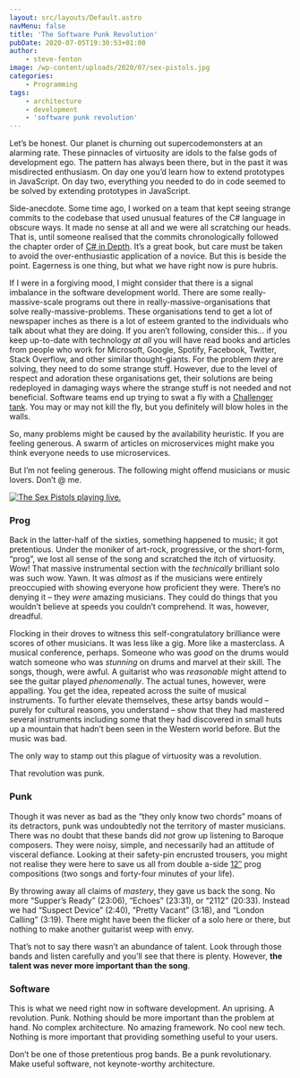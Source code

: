 ```yaml
---
layout: src/layouts/Default.astro
navMenu: false
title: 'The Software Punk Revolution'
pubDate: 2020-07-05T19:30:53+01:00
author:
    - steve-fenton
image: /wp-content/uploads/2020/07/sex-pistols.jpg
categories:
    - Programming
tags:
    - architecture
    - development
    - 'software punk revolution'
---
```


Let’s be honest. Our planet is churning out supercodemonsters at an alarming rate. These pinnacles of virtuosity are idols to the false gods of development ego. The pattern has always been there, but in the past it was misdirected enthusiasm. On day one you’d learn how to extend prototypes in JavaScript. On day two, everything you needed to do in code seemed to be solved by extending prototypes in JavaScript.

Side-anecdote. Some time ago, I worked on a team that kept seeing strange commits to the codebase that used unusual features of the C# language in obscure ways. It made no sense at all and we were all scratching our heads. That is, until someone realised that the commits chronologically followed the chapter order of [C# in Depth](https://csharpindepth.com/). It’s a great book, but care must be taken to avoid the over-enthusiastic application of a novice. But this is beside the point. Eagerness is one thing, but what we have right now is pure hubris.

If I were in a forgiving mood, I might consider that there is a signal imbalance in the software development world. There are some really-massive-scale programs out there in really-massive-organisations that solve really-massive-problems. These organisations tend to get a lot of newspaper inches as there is a lot of esteem granted to the individuals who talk about what they are doing. If you aren’t following, consider this… if you keep up-to-date with technology *at all* you will have read books and articles from people who work for Microsoft, Google, Spotify, Facebook, Twitter, Stack Overflow, and other similar thought-giants. For the problem *they* are solving, they need to do some strange stuff. However, due to the level of respect and adoration these organisations get, their solutions are being redeployed in damaging ways where the strange stuff is not needed and not beneficial. Software teams end up trying to swat a fly with a [Challenger tank](https://en.wikipedia.org/wiki/Challenger_2). You may or may not kill the fly, but you definitely will blow holes in the walls.

So, many problems might be caused by the availability heuristic. If you are feeling generous. A swarm of articles on microservices might make you think everyone needs to use microservices.

But I’m not feeling generous. The following might offend musicians or music lovers. Don’t @ me.

[![The Sex Pistols playing live.](/img/2020/07/sex-pistols.jpg)](https://www.stevefenton.co.uk/2020/07/the-software-punk-revolution/sex-pistols/)

### Prog

Back in the latter-half of the sixties, something happened to music; it got pretentious. Under the moniker of art-rock, progressive, or the short-form, “prog”, we lost all sense of the song and scratched the itch of virtuosity. Wow! That massive instrumental section with the *technically* brilliant solo was such wow. Yawn. It was *almost* as if the musicians were entirely preoccupied with showing everyone how proficient they were. There’s no denying it – they *were* amazing musicians. They could do things that you wouldn’t believe at speeds you couldn’t comprehend. It was, however, dreadful.

Flocking in their droves to witness this self-congratulatory brilliance were scores of other musicians. It was less like a gig. More like a masterclass. A musical conference, perhaps. Someone who was *good* on the drums would watch someone who was *stunning* on drums and marvel at their skill. The songs, though, were awful. A guitarist who was *reasonable* might attend to see the guitar played *phenomenally*. The actual tunes, however, were appalling. You get the idea, repeated across the suite of musical instruments. To further elevate themselves, these artsy bands would – purely for cultural reasons, you understand – show that they had mastered several instruments including some that they had discovered in small huts up a mountain that hadn’t been seen in the Western world before. But the music was bad.

The only way to stamp out this plague of virtuosity was a revolution.

That revolution was punk.

### Punk

Though it was never as bad as the “they only know two chords” moans of its detractors, punk was undoubtedly not the territory of master musicians. There was no doubt that these bands did *not* grow up listening to Baroque composers. They were noisy, simple, and necessarily had an attitude of visceral defiance. Looking at their safety-pin encrusted trousers, you might not realise they were here to save us all from double a-side [12″](https://en.wikipedia.org/wiki/LP_record) prog compositions (two songs and forty-four minutes of your life).

By throwing away all claims of *mastery*, they gave us back the song. No more “Supper’s Ready” (23:06), “Echoes” (23:31), or “2112” (20:33). Instead we had “Suspect Device” (2:40), “Pretty Vacant” (3:18), and “London Calling” (3:19). There might have been the flicker of a solo here or there, but nothing to make another guitarist weep with envy.

That’s not to say there wasn’t an abundance of talent. Look through those bands and listen carefully and you’ll see that there is plenty. However, **the talent was never more important than the song**.

### Software

This is what we need right now in software development. An uprising. A revolution. Punk. Nothing should be more important than the problem at hand. No complex architecture. No amazing framework. No cool new tech. Nothing is more important that providing something useful to your users.

Don’t be one of those pretentious prog bands. Be a punk revolutionary. Make useful software, not keynote-worthy architecture.